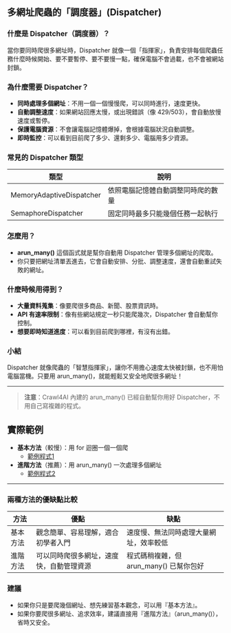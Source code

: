 ## 多網址爬蟲的「調度器」(Dispatcher)

### 什麼是 Dispatcher（調度器）？

當你要同時爬很多網址時，Dispatcher 就像一個「指揮家」，負責安排每個爬蟲任務什麼時候開始、要不要暫停、要不要慢一點，確保電腦不會過載，也不會被網站封鎖。

### 為什麼需要 Dispatcher？

- **同時處理多個網址**：不用一個一個慢慢爬，可以同時進行，速度更快。
- **自動調整速度**：如果網站回應太慢，或出現錯誤（像 429/503），會自動放慢速度或暫停。
- **保護電腦資源**：不會讓電腦記憶體爆掉，會根據電腦狀況自動調整。
- **即時監控**：可以看到目前爬了多少、還剩多少、電腦用多少資源。

### 常見的 Dispatcher 類型

| 類型                     | 說明                                   |
|--------------------------|----------------------------------------|
| MemoryAdaptiveDispatcher | 依照電腦記憶體自動調整同時爬的數量      |
| SemaphoreDispatcher      | 固定同時最多只能幾個任務一起執行        |

### 怎麼用？

- **arun_many()** 這個函式就是幫你自動用 Dispatcher 管理多個網址的爬取。
- 你只要把網址清單丟進去，它會自動安排、分批、調整速度，還會自動重試失敗的網址。

### 什麼時候用得到？

- **大量資料蒐集**：像要爬很多商品、新聞、股票資訊時。
- **API 有速率限制**：像有些網站規定一秒只能爬幾次，Dispatcher 會自動幫你控制。
- **想要即時知道進度**：可以看到目前爬到哪裡，有沒有出錯。

### 小結

Dispatcher 就像爬蟲的「智慧指揮家」，讓你不用擔心速度太快被封鎖，也不用怕電腦當機。只要用 arun_many()，就能輕鬆又安全地爬很多網址！

---

> **注意**：Crawl4AI 內建的 arun_many() 已經自動幫你用好 Dispatcher，不用自己寫複雜的程式。

## 實際範例

- **基本方法**（較慢）：用 for 迴圈一個一個爬
  - [範例程式1](./lesson1_爬取台灣即時股票資訊_loop方式.py)
- **進階方法**（推薦）：用 arun_many() 一次處理多個網址
  - [範例程式2](./lesson2_爬取台灣即時股票資訊_async方式.py)

---

### 兩種方法的優缺點比較

| 方法         | 優點                                   | 缺點                                      |
|--------------|----------------------------------------|-------------------------------------------|
| 基本方法     | 觀念簡單、容易理解，適合初學者入門      | 速度慢、無法同時處理大量網址，效率較低      |
| 進階方法     | 可以同時爬很多網址，速度快，自動管理資源 | 程式碼稍複雜，但 arun_many() 已幫你包好    |

### 建議
- 如果你只是要爬幾個網址、想先練習基本觀念，可以用『基本方法』。
- 如果你要爬很多網址、追求效率，建議直接用『進階方法』（arun_many()），省時又安全。
			

